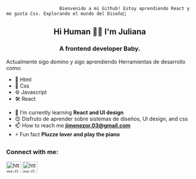                         Bienvenido a mi Github! Estoy aprendiendo React y me gusta Css. Explorando el mundo del Diseño🦋 
<h2 align="center">Hi Human 🌻🎈 I'm Juliana</h2>
<h3 align="center">A frontend developer Baby. </h3>

<p> Actualmente sigo domino y sigo aprendiendo Herramientas de desarrollo como: <p>
   <ul>
  <li> 📝 Html </li>
  <li> 🎨 Css </li>
  <li> ⚙ Javascript </li>
  <li> 🛠 React </li>
 </ul>


- 🌱 I’m currently learning **React and UI design**
- 😍 Disfruto de aprender sobre sistemas de diseños, UI design, and css 
- 📫 How to reach me **jimenezor.03@gmail.com**
- ⚡ Fun fact **Pluzze lover and play the piano**

<h3 align="left">Connect with me:</h3>
<p align="left">
<a href="https://codepen.io/https://codepen.io/jimenezo94" target="blank"><img align="center" src="https://cdn.jsdelivr.net/npm/simple-icons@3.0.1/icons/codepen.svg" alt="https://codepen.io/jimenezo94" height="30" width="40" /></a>
<a href="https://linkedin.com/in/https://www.linkedin.com/in/jimenez-94/" target="blank"><img align="center" src="https://cdn.jsdelivr.net/npm/simple-icons@3.0.1/icons/linkedin.svg" alt="https://www.linkedin.com/in/jimenez-94/" height="30" width="40" /></a>
</p>
